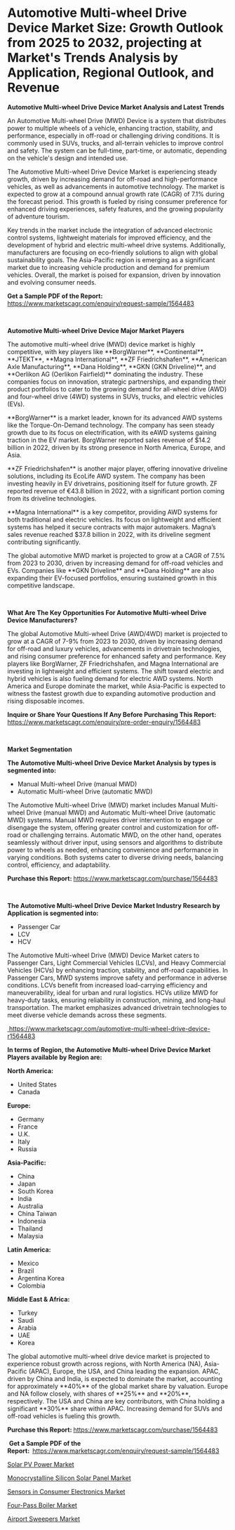 <p><h1>Automotive Multi-wheel Drive Device Market Size: Growth Outlook from 2025 to 2032, projecting at Market's Trends Analysis by Application, Regional Outlook, and Revenue</h1></p><p><strong>Automotive Multi-wheel Drive Device Market Analysis and Latest Trends</strong></p>
<p><p>An Automotive Multi-wheel Drive (MWD) Device is a system that distributes power to multiple wheels of a vehicle, enhancing traction, stability, and performance, especially in off-road or challenging driving conditions. It is commonly used in SUVs, trucks, and all-terrain vehicles to improve control and safety. The system can be full-time, part-time, or automatic, depending on the vehicle's design and intended use.</p><p>The Automotive Multi-wheel Drive Device Market is experiencing steady growth, driven by increasing demand for off-road and high-performance vehicles, as well as advancements in automotive technology. The market is expected to grow at a compound annual growth rate (CAGR) of 7.1% during the forecast period. This growth is fueled by rising consumer preference for enhanced driving experiences, safety features, and the growing popularity of adventure tourism.</p><p>Key trends in the market include the integration of advanced electronic control systems, lightweight materials for improved efficiency, and the development of hybrid and electric multi-wheel drive systems. Additionally, manufacturers are focusing on eco-friendly solutions to align with global sustainability goals. The Asia-Pacific region is emerging as a significant market due to increasing vehicle production and demand for premium vehicles. Overall, the market is poised for expansion, driven by innovation and evolving consumer needs.</p></p>
<p><strong>Get a Sample PDF of the Report:&nbsp;</strong> <a href="https://www.marketscagr.com/enquiry/request-sample/1564483?utm_campaign=2014&utm_medium=2&utm_source=Github&utm_content=ia&utm_term=23012025&utm_id=automotive-multi-wheel-drive-device">https://www.marketscagr.com/enquiry/request-sample/1564483</a></p>
<p>&nbsp;</p>
<p><strong>Automotive Multi-wheel Drive Device Major Market Players</strong></p>
<p><p>The automotive multi-wheel drive (MWD) device market is highly competitive, with key players like **BorgWarner**, **Continental**, **JTEKT**, **Magna International**, **ZF Friedrichshafen**, **American Axle Manufacturing**, **Dana Holding**, **GKN (GKN Driveline)**, and **Oerlikon AG (Oerlikon Fairfield)** dominating the industry. These companies focus on innovation, strategic partnerships, and expanding their product portfolios to cater to the growing demand for all-wheel drive (AWD) and four-wheel drive (4WD) systems in SUVs, trucks, and electric vehicles (EVs).</p><p>**BorgWarner** is a market leader, known for its advanced AWD systems like the Torque-On-Demand technology. The company has seen steady growth due to its focus on electrification, with its eAWD systems gaining traction in the EV market. BorgWarner reported sales revenue of $14.2 billion in 2022, driven by its strong presence in North America, Europe, and Asia.</p><p>**ZF Friedrichshafen** is another major player, offering innovative driveline solutions, including its EcoLife AWD system. The company has been investing heavily in EV drivetrains, positioning itself for future growth. ZF reported revenue of €43.8 billion in 2022, with a significant portion coming from its driveline technologies.</p><p>**Magna International** is a key competitor, providing AWD systems for both traditional and electric vehicles. Its focus on lightweight and efficient systems has helped it secure contracts with major automakers. Magna’s sales revenue reached $37.8 billion in 2022, with its driveline segment contributing significantly.</p><p>The global automotive MWD market is projected to grow at a CAGR of 7.5% from 2023 to 2030, driven by increasing demand for off-road vehicles and EVs. Companies like **GKN Driveline** and **Dana Holding** are also expanding their EV-focused portfolios, ensuring sustained growth in this competitive landscape.</p></p>
<p>&nbsp;</p>
<p><strong>What Are The Key Opportunities For Automotive Multi-wheel Drive Device Manufacturers?</strong></p>
<p><p>The global Automotive Multi-wheel Drive (AWD/4WD) market is projected to grow at a CAGR of 7-9% from 2023 to 2030, driven by increasing demand for off-road and luxury vehicles, advancements in drivetrain technologies, and rising consumer preference for enhanced safety and performance. Key players like BorgWarner, ZF Friedrichshafen, and Magna International are investing in lightweight and efficient systems. The shift toward electric and hybrid vehicles is also fueling demand for electric AWD systems. North America and Europe dominate the market, while Asia-Pacific is expected to witness the fastest growth due to expanding automotive production and rising disposable incomes.</p></p>
<p><strong>Inquire or Share Your Questions If Any Before Purchasing This Report:</strong> <a href="https://www.marketscagr.com/enquiry/pre-order-enquiry/1564483?utm_campaign=2014&utm_medium=2&utm_source=Github&utm_content=ia&utm_term=23012025&utm_id=automotive-multi-wheel-drive-device">https://www.marketscagr.com/enquiry/pre-order-enquiry/1564483</a></p>
<p>&nbsp;</p>
<p><strong>Market Segmentation</strong></p>
<p><strong>The Automotive Multi-wheel Drive Device Market Analysis by types is segmented into:</strong></p>
<p><ul><li>Manual Multi-wheel Drive (manual MWD)</li><li>Automatic Multi-wheel Drive (automatic MWD)</li></ul></p>
<p><p>The Automotive Multi-wheel Drive (MWD) market includes Manual Multi-wheel Drive (manual MWD) and Automatic Multi-wheel Drive (automatic MWD) systems. Manual MWD requires driver intervention to engage or disengage the system, offering greater control and customization for off-road or challenging terrains. Automatic MWD, on the other hand, operates seamlessly without driver input, using sensors and algorithms to distribute power to wheels as needed, enhancing convenience and performance in varying conditions. Both systems cater to diverse driving needs, balancing control, efficiency, and adaptability.</p></p>
<p><strong>Purchase this Report:&nbsp;</strong><a href="https://www.marketscagr.com/purchase/1564483?utm_campaign=2014&utm_medium=2&utm_source=Github&utm_content=ia&utm_term=23012025&utm_id=automotive-multi-wheel-drive-device">https://www.marketscagr.com/purchase/1564483</a></p>
<p>&nbsp;</p>
<p><strong>The Automotive Multi-wheel Drive Device Market Industry Research by Application is segmented into:</strong></p>
<p><ul><li>Passenger Car</li><li>LCV</li><li>HCV</li></ul></p>
<p><p>The Automotive Multi-wheel Drive (MWD) Device Market caters to Passenger Cars, Light Commercial Vehicles (LCVs), and Heavy Commercial Vehicles (HCVs) by enhancing traction, stability, and off-road capabilities. In Passenger Cars, MWD systems improve safety and performance in adverse conditions. LCVs benefit from increased load-carrying efficiency and maneuverability, ideal for urban and rural logistics. HCVs utilize MWD for heavy-duty tasks, ensuring reliability in construction, mining, and long-haul transportation. The market emphasizes advanced drivetrain technologies to meet diverse vehicle demands across these segments.</p></p>
<p><a href="https://www.marketscagr.com/automotive-multi-wheel-drive-device-r1564483?utm_campaign=2014&utm_medium=2&utm_source=Github&utm_content=ia&utm_term=23012025&utm_id=automotive-multi-wheel-drive-device">&nbsp;https://www.marketscagr.com/automotive-multi-wheel-drive-device-r1564483</a></p>
<p><strong>In terms of Region, the Automotive Multi-wheel Drive Device Market Players available by Region are:</strong></p>
<p>
    <p> <strong> North America: </strong>
        <ul>
            <li>United States</li>
            <li>Canada</li>
        </ul>
        </p> 
    <p> <strong> Europe: </strong>
        <ul>
            <li>Germany</li>
            <li>France</li>
            <li>U.K.</li>
            <li>Italy</li>
            <li>Russia</li>
        </ul>
        </p> 
    <p> <strong> Asia-Pacific: </strong>
        <ul>
            <li>China</li>
            <li>Japan</li>
            <li>South Korea</li>
            <li>India</li>
            <li>Australia</li>
            <li>China Taiwan</li>
            <li>Indonesia</li>
            <li>Thailand</li>
            <li>Malaysia</li>
        </ul>
        </p> 
    <p> <strong> Latin America: </strong>
        <ul>
            <li>Mexico</li>
            <li>Brazil</li>
            <li>Argentina Korea</li>
            <li>Colombia</li>
        </ul>
        </p> 
    <p> <strong> Middle East & Africa: </strong>
        <ul>
            <li>Turkey</li>
            <li>Saudi</li>
            <li>Arabia</li>
            <li>UAE</li>
            <li>Korea</li>
        </ul>
    </p>
    </p>
<p><p>The global automotive multi-wheel drive device market is projected to experience robust growth across regions, with North America (NA), Asia-Pacific (APAC), Europe, the USA, and China leading the expansion. APAC, driven by China and India, is expected to dominate the market, accounting for approximately **40%** of the global market share by valuation. Europe and NA follow closely, with shares of **25%** and **20%**, respectively. The USA and China are key contributors, with China holding a significant **30%** share within APAC. Increasing demand for SUVs and off-road vehicles is fueling this growth.</p></p>
<p><strong>Purchase this Report: </strong><a href="https://www.marketscagr.com/purchase/1564483?utm_campaign=2014&utm_medium=2&utm_source=Github&utm_content=ia&utm_term=23012025&utm_id=automotive-multi-wheel-drive-device">https://www.marketscagr.com/purchase/1564483</a></p>
<p>&nbsp;<strong>Get a Sample PDF of the Report:&nbsp;&nbsp;</strong><a href="https://www.marketscagr.com/enquiry/request-sample/1564483?utm_campaign=2014&utm_medium=2&utm_source=Github&utm_content=ia&utm_term=23012025&utm_id=automotive-multi-wheel-drive-device">https://www.marketscagr.com/enquiry/request-sample/1564483</a></p>
<p><strong></strong></p>
<p><p><a href="https://www.linkedin.com/pulse/insightful-solar-pv-power-market-trends-growth-opportunities-p5b7f?utm_campaign=2014&utm_medium=2&utm_source=Github&utm_content=ia&utm_term=23012025&utm_id=automotive-multi-wheel-drive-device">Solar PV Power Market</a></p><p><a href="https://www.linkedin.com/pulse/understanding-monocrystalline-silicon-solar-panel-market-key-ka4of?utm_campaign=2014&utm_medium=2&utm_source=Github&utm_content=ia&utm_term=23012025&utm_id=automotive-multi-wheel-drive-device">Monocrystalline Silicon Solar Panel Market</a></p><p><a href="https://www.linkedin.com/pulse/analytics-driven-insights-sensors-consumer-electronics-asqze?utm_campaign=2014&utm_medium=2&utm_source=Github&utm_content=ia&utm_term=23012025&utm_id=automotive-multi-wheel-drive-device">Sensors in Consumer Electronics Market</a></p><p><a href="https://www.linkedin.com/pulse/market-size-scope-four-pass-boiler-forecasted-growth-cagr-113-h7anf?utm_campaign=2014&utm_medium=2&utm_source=Github&utm_content=ia&utm_term=23012025&utm_id=automotive-multi-wheel-drive-device">Four-Pass Boiler Market</a></p><p><a href="https://www.linkedin.com/pulse/airport-sweepers-market-expected-see-rapid-expansion-coming-years-5btzf?utm_campaign=2014&utm_medium=2&utm_source=Github&utm_content=ia&utm_term=23012025&utm_id=automotive-multi-wheel-drive-device">Airport Sweepers Market</a></p></p>